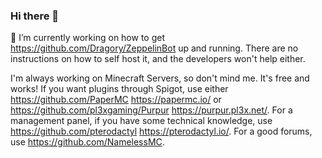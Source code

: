 ### Hi there 👋

🔭 I’m currently working on how to get https://github.com/Dragory/ZeppelinBot up and running. There are no instructions on how to self host it, and the developers won't help either.

I'm always working on Minecraft Servers, so don't mind me. It's free and works! If you want plugins through Spigot, use either https://github.com/PaperMC https://papermc.io/ or https://github.com/pl3xgaming/Purpur https://purpur.pl3x.net/. For a management panel, if you have some technical knowledge, use https://github.com/pterodactyl https://pterodactyl.io/. For a good forums, use https://github.com/NamelessMC.

<!--
**Dragonaere/Dragonaere** is a ✨ _special_ ✨ repository because its `README.md` (this file) appears on your GitHub profile.

Here are some ideas to get you started:

- 🌱 I’m currently learning ...
- 👯 I’m looking to collaborate on ...
- 🤔 I’m looking for help with ...
- 💬 Ask me about ...
- 📫 How to reach me: ...
- 😄 Pronouns: ...
- ⚡ Fun fact: ...
-->
